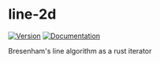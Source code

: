 # line-2d

[![Version](https://img.shields.io/crates/v/line_2d.svg)](https://crates.io/crates/line_2d)
[![Documentation](https://docs.rs/line_2d/badge.svg)](https://docs.rs/line_2d)

Bresenham's line algorithm as a rust iterator

